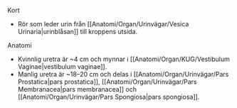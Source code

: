 Kort
- Rör som leder urin från [[Anatomi/Organ/Urinvägar/Vesica Urinaria|urinblåsan]] till kroppens utsida.

Anatomi
- Kvinnlig uretra är ~4 cm och mynnar i [[Anatomi/Organ/KUG/Vestibulum Vaginae|vestibulum vaginae]].
- Manlig uretra är ~18–20 cm och delas i [[Anatomi/Organ/Urinvägar/Pars Prostatica|pars prostatica]], [[Anatomi/Organ/Urinvägar/Pars Membranacea|pars membranacea]] och [[Anatomi/Organ/Urinvägar/Pars Spongiosa|pars spongiosa]].
